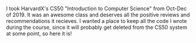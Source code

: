 I took HarvardX's CS50 "Introduction to Computer Science" from Oct-Dec of 2019. It was an awesome class and deserves all the positive reviews and recommendations it recieves. I wanted a place to keep all the code I wrote during the course, since it will probably get deleted from the CS50 system at some point, so here it is!
